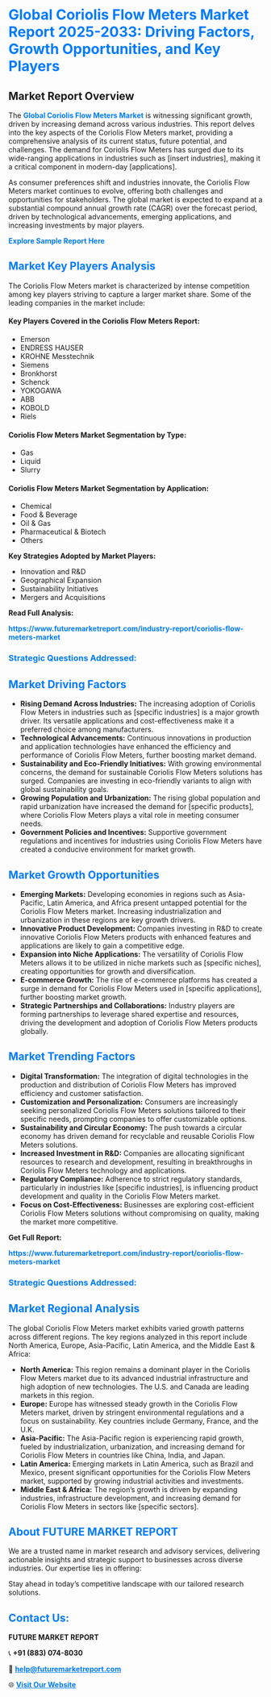 <h1 style="color: #007BFF;">Global Coriolis Flow Meters Market Report 2025-2033: Driving Factors, Growth Opportunities, and Key Players</h1>

<section id="overview">
<h2>Market Report Overview</h2>
<p>The <a href="https://www.futuremarketreport.com/industry-report/coriolis-flow-meters-market" style="color: #007BFF; text-decoration: none;"><strong>Global Coriolis Flow Meters Market</strong></a> is witnessing significant growth, driven by increasing demand across various industries. This report delves into the key aspects of the Coriolis Flow Meters market, providing a comprehensive analysis of its current status, future potential, and challenges. The demand for Coriolis Flow Meters has surged due to its wide-ranging applications in industries such as [insert industries], making it a critical component in modern-day [applications].</p>
<p>As consumer preferences shift and industries innovate, the Coriolis Flow Meters market continues to evolve, offering both challenges and opportunities for stakeholders. The global market is expected to expand at a substantial compound annual growth rate (CAGR) over the forecast period, driven by technological advancements, emerging applications, and increasing investments by major players.</p>
</section>

<section id="overview">
<p><a href="https://www.futuremarketreport.com/request-sample/reportId=90638" style="color: #007BFF; text-decoration: none;"><strong>Explore Sample Report Here</strong></a></p>
</section>

<section id="key-players">
<h2 style="color: #007BFF;">Market Key Players Analysis</h2>
<p>The Coriolis Flow Meters market is characterized by intense competition among key players striving to capture a larger market share. Some of the leading companies in the market include:</p>
<h4>Key Players Covered in the Coriolis Flow Meters Report:</h4>
<ul><li>Emerson</li><li>ENDRESS HAUSER</li><li>KROHNE Messtechnik</li><li>Siemens</li><li>Bronkhorst</li><li>Schenck</li><li>YOKOGAWA</li><li>ABB</li><li>KOBOLD</li><li>Riels</li></ul>
<h4>Coriolis Flow Meters Market Segmentation by Type:</h4>
<ul><li>Gas</li><li>Liquid</li><li>Slurry</li></ul>

<h4>Coriolis Flow Meters Market Segmentation by Application:</h4>
<ul><li>Chemical</li><li>Food &amp; Beverage</li><li>Oil &amp; Gas</li><li>Pharmaceutical &amp; Biotech</li><li>Others</li></ul>
<p><strong>Key Strategies Adopted by Market Players:</strong></p>
<ul>
<li>Innovation and R&D</li>
<li>Geographical Expansion</li>
<li>Sustainability Initiatives</li>
<li>Mergers and Acquisitions</li>
</ul>
</section>

<section>
<p><strong>Read Full Analysis: </strong></p><a href="https://www.futuremarketreport.com/industry-report/coriolis-flow-meters-market" style="color: #007BFF; text-decoration: none;"><strong>https://www.futuremarketreport.com/industry-report/coriolis-flow-meters-market</strong></a>
<h3 style="color: #007BFF;">Strategic Questions Addressed:</h3>
</section>

<section id="driving-factors">
<h2 style="color: #007BFF;">Market Driving Factors</h2>
<ul>
<li><strong>Rising Demand Across Industries:</strong> The increasing adoption of Coriolis Flow Meters in industries such as [specific industries] is a major growth driver. Its versatile applications and cost-effectiveness make it a preferred choice among manufacturers.</li>
<li><strong>Technological Advancements:</strong> Continuous innovations in production and application technologies have enhanced the efficiency and performance of Coriolis Flow Meters, further boosting market demand.</li>
<li><strong>Sustainability and Eco-Friendly Initiatives:</strong> With growing environmental concerns, the demand for sustainable Coriolis Flow Meters solutions has surged. Companies are investing in eco-friendly variants to align with global sustainability goals.</li>
<li><strong>Growing Population and Urbanization:</strong> The rising global population and rapid urbanization have increased the demand for [specific products], where Coriolis Flow Meters plays a vital role in meeting consumer needs.</li>
<li><strong>Government Policies and Incentives:</strong> Supportive government regulations and incentives for industries using Coriolis Flow Meters have created a conducive environment for market growth.</li>
</ul>
</section>

<section id="growth-opportunities">
<h2 style="color: #007BFF;">Market Growth Opportunities</h2>
<ul>
<li><strong>Emerging Markets:</strong> Developing economies in regions such as Asia-Pacific, Latin America, and Africa present untapped potential for the Coriolis Flow Meters market. Increasing industrialization and urbanization in these regions are key growth drivers.</li>
<li><strong>Innovative Product Development:</strong> Companies investing in R&D to create innovative Coriolis Flow Meters products with enhanced features and applications are likely to gain a competitive edge.</li>
<li><strong>Expansion into Niche Applications:</strong> The versatility of Coriolis Flow Meters allows it to be utilized in niche markets such as [specific niches], creating opportunities for growth and diversification.</li>
<li><strong>E-commerce Growth:</strong> The rise of e-commerce platforms has created a surge in demand for Coriolis Flow Meters used in [specific applications], further boosting market growth.</li>
<li><strong>Strategic Partnerships and Collaborations:</strong> Industry players are forming partnerships to leverage shared expertise and resources, driving the development and adoption of Coriolis Flow Meters products globally.</li>
</ul>
</section>

<section id="trending-factors">
<h2 style="color: #007BFF;">Market Trending Factors</h2>
<ul>
<li><strong>Digital Transformation:</strong> The integration of digital technologies in the production and distribution of Coriolis Flow Meters has improved efficiency and customer satisfaction.</li>
<li><strong>Customization and Personalization:</strong> Consumers are increasingly seeking personalized Coriolis Flow Meters solutions tailored to their specific needs, prompting companies to offer customizable options.</li>
<li><strong>Sustainability and Circular Economy:</strong> The push towards a circular economy has driven demand for recyclable and reusable Coriolis Flow Meters solutions.</li>
<li><strong>Increased Investment in R&D:</strong> Companies are allocating significant resources to research and development, resulting in breakthroughs in Coriolis Flow Meters technology and applications.</li>
<li><strong>Regulatory Compliance:</strong> Adherence to strict regulatory standards, particularly in industries like [specific industries], is influencing product development and quality in the Coriolis Flow Meters market.</li>
<li><strong>Focus on Cost-Effectiveness:</strong> Businesses are exploring cost-efficient Coriolis Flow Meters solutions without compromising on quality, making the market more competitive.</li>
</ul>
</section>

<section>
<p><strong>Get Full Report: </strong></p><a href="https://www.futuremarketreport.com/industry-report/coriolis-flow-meters-market" style="color: #007BFF; text-decoration: none;"><strong>https://www.futuremarketreport.com/industry-report/coriolis-flow-meters-market</strong></a>
<h3 style="color: #007BFF;">Strategic Questions Addressed:</h3>
</section>


<section id="regional-analysis">
<h2 style="color: #007BFF;">Market Regional Analysis</h2>
<p>The global Coriolis Flow Meters market exhibits varied growth patterns across different regions. The key regions analyzed in this report include North America, Europe, Asia-Pacific, Latin America, and the Middle East & Africa:</p>
<ul>
<li><strong>North America:</strong> This region remains a dominant player in the Coriolis Flow Meters market due to its advanced industrial infrastructure and high adoption of new technologies. The U.S. and Canada are leading markets in this region.</li>
<li><strong>Europe:</strong> Europe has witnessed steady growth in the Coriolis Flow Meters market, driven by stringent environmental regulations and a focus on sustainability. Key countries include Germany, France, and the U.K.</li>
<li><strong>Asia-Pacific:</strong> The Asia-Pacific region is experiencing rapid growth, fueled by industrialization, urbanization, and increasing demand for Coriolis Flow Meters in countries like China, India, and Japan.</li>
<li><strong>Latin America:</strong> Emerging markets in Latin America, such as Brazil and Mexico, present significant opportunities for the Coriolis Flow Meters market, supported by growing industrial activities and investments.</li>
<li><strong>Middle East & Africa:</strong> The region’s growth is driven by expanding industries, infrastructure development, and increasing demand for Coriolis Flow Meters in sectors like [specific sectors].</li>
</ul>
</section>

<footer>
<h2 style="color: #007BFF;">About FUTURE MARKET REPORT</h2>
<p>We are a trusted name in market research and advisory services, delivering actionable insights and strategic support to businesses across diverse industries. Our expertise lies in offering:</p>

<p>Stay ahead in today’s competitive landscape with our tailored research solutions.</p>

<h2 style="color: #007BFF;">Contact Us:</h2>
<p><strong>FUTURE MARKET REPORT</strong></p>
<p>📞 <strong>+91 (883) 074-8030</strong></p>
<p>📧 <strong><a href="mailto:help@futuremarketreport.com" style="color: #007BFF;">help@futuremarketreport.com</a></strong></p>
<p>🌐 <strong><a href="https://www.futuremarketreport.com/" style="color: #007BFF;">Visit Our Website</a></strong></p>
</footer>